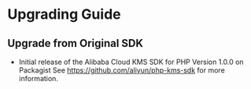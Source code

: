 Upgrading Guide
===============


Upgrade from Original SDK
-----------------------

* Initial release of the Alibaba Cloud KMS SDK for PHP Version 1.0.0 on Packagist See <https://github.com/aliyun/php-kms-sdk> for more information.
